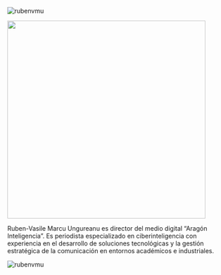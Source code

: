 <p align="left"> <img src="https://komarev.com/ghpvc/?username=rubenvmu&label=Profile%20views&color=0e75b6&style=flat" alt="rubenvmu" /> </p>
<img style="height: 450px; weight: 150px" src="https://i.imgur.com/yDiiCTr.jpeg">

Ruben-Vasile Marcu Ungureanu es director del medio digital “Aragón Inteligencia”. Es periodista especializado en ciberinteligencia con experiencia en el desarrollo de soluciones tecnológicas y la gestión estratégica de la comunicación en entornos académicos e industriales.

<p><img align="center" src="https://github-readme-stats.vercel.app/api/top-langs?username=rubenvmu&show_icons=true&locale=en&layout=compact" alt="rubenvmu" /></p>
